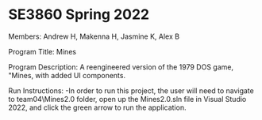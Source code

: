 # SE3860 Spring 2022

Members: Andrew H, Makenna H, Jasmine K, Alex B

Program Title: Mines

Program Description: A reengineered version of the 1979 DOS game, "Mines, with added UI components.

Run Instructions: -In order to run this project, the user will need to navigate to team04\Mines2.0 folder, open up the Mines2.0.sln file in Visual Studio 2022, and click the green arrow to run the application.
